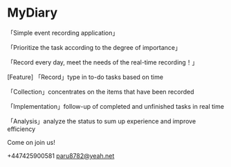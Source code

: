 # MyDiary

「Simple event recording application」

「Prioritize the task according to the degree of importance」

「Record every day, meet the needs of the real-time recording！」

[Feature]
「Record」type in to-do tasks based on time

「Collection」concentrates on the items that have been recorded

「Implementation」follow-up of completed and unfinished tasks in real time

「Analysis」analyze the status to sum up experience and improve efficiency

Come on join us!

+447425900581 paru8782@yeah.net
